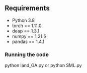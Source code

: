 ## Requirements
- Python 3.8
- torch == 1.11.0
- deap == 1.3.1
- numpy == 1.21.5
- pandas == 1.4.1

### Running the code
python land_GA.py or python SML.py
